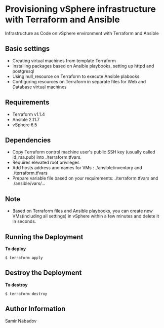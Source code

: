 __Provisioning vSphere infrastructure with Terraform and Ansible__
================================

Infrastructure as Code on vSphere environment with Terraform and Ansible


__Basic settings__
------------
* Creating virtual machines from template Terraform
* Installing packages based on Ansible playbooks, setting up httpd and postgresql
* Using null_resource on Terraform to execute Ansible plabooks
* Configuring resources on Terraform in separate files for Web and Database virtual machines

__Requirements__
------------
* Terraform v1.1.4
* Ansible 2.11.7
* vSphere 6.5

Dependencies
------------
* Copy Terraform control machine user's public SSH key (usually called id_rsa.pub) into ./terraform.tfvars.
* Requires elevated root privileges
* Add hosts address and names for VMs : ./ansible/inventory and ./terraform.tfvars
* Prepare variable file based on your requirements: ./terraform.tfvars and ./ansible/vars/...

__Note__
------------
* Based on Terraform files and Ansible playbooks, you can create new VMs(including all settings) in vSphere within a few minutes and delete it in seconds.

Running the Deployment
----------------------

__To deploy__

`$ terraform apply`

Destroy the Deployment
----------------------

__To destroy__

`$ terraform destroy`

__Author Information__
------------------

Samir Nabadov
